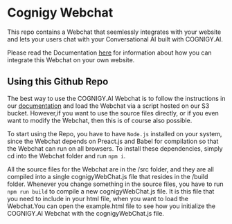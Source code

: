 # Cognigy Webchat

This repo contains a Webchat that seemlessly integrates with your website and lets your users chat with your Conversational AI built with COGNIGY.AI.

Please read the Documentation [here](https://docs.cognigy.com/v3.0/docs/integrate-the-webchat-on-your-own-website) for information about how you can integrate this Webchat on your own website.

## Using this Github Repo ##
The best way to use the COGNIGY.AI Webchat is to follow the instructions in our [documentation](https://docs.cognigy.com/v3.0/docs/integrate-the-webchat-on-your-own-website) and load the Webchat via a script hosted on our S3 bucket. However,if you want to use the source files directly, or if you even want to modify the Webchat, then this is of course also possible.

To start using the Repo, you have to have ``Node.js`` installed on your system, since the Webchat depends on Preact.js and Babel for compilation so that the Webchat can run on all browsers. To install these dependencies, simply cd into the Webchat folder and run ``npm i``.

All the source files for the Webchat are in the /src folder, and they are all compiled into a single cognigyWebChat.js file that resides in the /build folder. Whenever you change something in the source files, you have to run ``npm run build`` to compile a new cognigyWebChat.js file. It is this file that you need to include in your html file, when you want to load the Webchat.You can open the example.html file to see how you initialize the COGNIGY.AI Webchat with the cognigyWebChat.js file.
